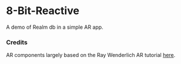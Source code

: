 # 8-Bit-Reactive

A demo of Realm db in a simple AR app. 

### Credits

AR components largely based on the Ray Wenderlich AR  tutorial [here](https://www.raywenderlich.com/378-augmented-reality-and-arkit-tutorial).